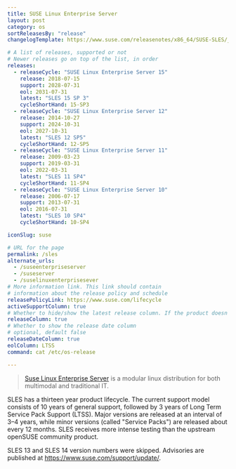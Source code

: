 ```yaml
---
title: SUSE Linux Enterprise Server
layout: post
category: os
sortReleasesBy: "release"
changelogTemplate: https://www.suse.com/releasenotes/x86_64/SUSE-SLES/__CYCLE_SHORT_HAND__/

# A list of releases, supported or not
# Newer releases go on top of the list, in order
releases:
  - releaseCycle: "SUSE Linux Enterprise Server 15"
    release: 2018-07-15
    support: 2028-07-31
    eol: 2031-07-31
    latest: "SLES 15 SP 3"
    cycleShortHand: 15-SP3
  - releaseCycle: "SUSE Linux Enterprise Server 12"
    release: 2014-10-27
    support: 2024-10-31
    eol: 2027-10-31
    latest: "SLES 12 SP5"
    cycleShortHand: 12-SP5
  - releaseCycle: "SUSE Linux Enterprise Server 11"
    release: 2009-03-23
    support: 2019-03-31
    eol: 2022-03-31
    latest: "SLES 11 SP4"
    cycleShortHand: 11-SP4
  - releaseCycle: "SUSE Linux Enterprise Server 10"
    release: 2006-07-17
    support: 2013-07-31
    eol: 2016-07-31
    latest: "SLES 10 SP4"
    cycleShortHand: 10-SP4

iconSlug: suse

# URL for the page
permalink: /sles
alternate_urls:
  - /suseenterpriseserver
  - /suseserver
  - /suselinuxenterprisesever
# More information link. This link should contain
# information about the release policy and schedule
releasePolicyLink: https://www.suse.com/lifecycle
activeSupportColumn: true
# Whether to hide/show the latest release column. If the product doesn't have patch releases, set this to false. (optional, default true)
releaseColumn: true
# Whether to show the release date column
# optional, default false
releaseDateColumn: true
eolColumn: LTSS
command: cat /etc/os-release

---
```

> [Suse Linux Enterprise Server](https://www.suse.com/products/server/) is a modular linux distribution for both multimodal and traditional IT.

SLES has a thirteen year product lifecycle. The current support model consists of 10 years of general support, followed by 3 years of Long Term Service Pack Support (LTSS). Major versions are released at an interval of 3–4 years, while minor versions (called "Service Packs") are released about every 12 months. SLES receives more intense testing than the upstream openSUSE community product.

SLES 13 and SLES 14 version numbers were skipped. Advisories are published at <https://www.suse.com/support/update/>.
